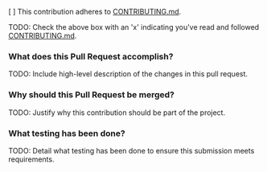 [ ] This contribution adheres to [CONTRIBUTING.md](https://github.com/ni/niauth-js/blob/master/CONTRIBUTING.md).

TODO: Check the above box with an 'x' indicating you've read and followed [CONTRIBUTING.md](https://github.com/ni/niauth-js/blob/master/CONTRIBUTING.md).

### What does this Pull Request accomplish?

TODO: Include high-level description of the changes in this pull request.

### Why should this Pull Request be merged?

TODO: Justify why this contribution should be part of the project.

### What testing has been done?

TODO: Detail what testing has been done to ensure this submission meets requirements.
